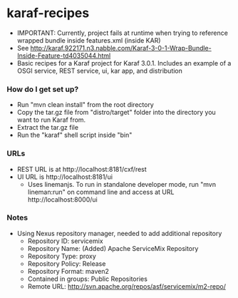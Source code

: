 karaf-recipes
=============
* IMPORTANT:  Currently, project fails at runtime when trying to reference wrapped bundle inside features.xml (inside KAR)
* See http://karaf.922171.n3.nabble.com/Karaf-3-0-1-Wrap-Bundle-Inside-Feature-td4035044.html
* Basic recipes for a Karaf project for Karaf 3.0.1.  Includes an example of a OSGI service, REST service, ui, kar app, and distribution

### How do I get set up? ###

* Run "mvn clean install" from the root directory
* Copy the tar.gz file from "distro/target" folder into the directory you want to run Karaf from.
* Extract the tar.gz file
* Run the "karaf" shell script inside "bin"

### URLs ###

* REST URL is at http://localhost:8181/cxf/rest
* UI URL is http://localhost:8181/ui
    * Uses linemanjs.  To run in standalone developer mode, run "mvn lineman:run" on   command line and access at URL http://localhost:8000/ui

### Notes ###

* Using Nexus repository manager, needed to add additional repository
    * Repository ID: servicemix
    * Repository Name: (Added) Apache ServiceMix Repository
    * Repository Type: proxy
    * Repository Policy: Release
    * Repository Format: maven2
    * Contained in groups: Public Repositories
    * Remote URL: http://svn.apache.org/repos/asf/servicemix/m2-repo/

